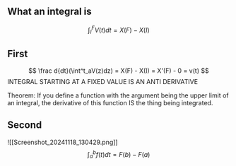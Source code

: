 ## What an integral is

$$ \int^F_IV(t)dt =  X(F) - X(I)$$


## First
$$ \frac d{dt}(\int^t_aV(z)dz) =  X(F) - X(I) = X'(F) - 0 = v(t) $$
INTEGRAL STARTING AT A FIXED VALUE IS AN ANTI DERIVATIVE


Theorem: If you define a function with the argument being the upper limit of an integral, the derivative of this function IS the thing being integrated.


## Second
![[Screenshot_20241118_130429.png]]
$$ \int^b_a f(t)dt = F(b) - F(a) $$